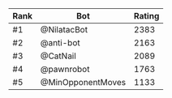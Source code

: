 Rank|Bot|Rating
---|---|---
#1|@NilatacBot|2383
#2|@anti-bot|2163
#3|@CatNail|2089
#4|@pawnrobot|1763
#5|@MinOpponentMoves|1133

